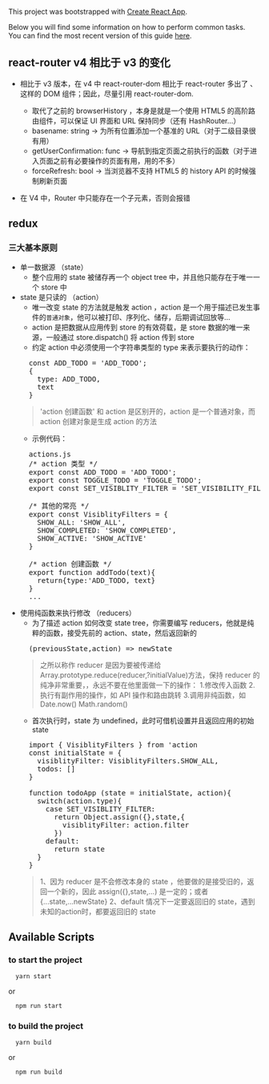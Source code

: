 This project was bootstrapped with [Create React App](https://github.com/facebookincubator/create-react-app).

Below you will find some information on how to perform common tasks.<br>
You can find the most recent version of this guide [here](https://github.com/facebookincubator/create-react-app/blob/master/packages/react-scripts/template/README.md).

## react-router v4 相比于 v3 的变化

* 相比于 v3 版本，在 v4 中 react-router-dom 相比于 react-router
  多出了 <Link>、<BrowserRouter> 这样的 DOM 组件；因此，尽量引用 react-router-dom.

  * <BrowserRouter> 取代了之前的 browserHistory ，本身是就是一个使用 HTML5 的高阶路由组件，可以保证 UI 界面和 URL 保持同步（还有 HashRouter...）
  * basename: string -> 为所有位置添加一个基准的 URL（对于二级目录很有用）
  * getUserConfirmation: func -> 导航到指定页面之前执行的函数（对于进入页面之前有必要操作的页面有用，用的不多）
  * forceRefresh: bool -> 当浏览器不支持 HTML5 的 history API 的时候强制刷新页面

* 在 V4 中，Router 中只能存在一个子元素，否则会报错

## redux
  ### 三大基本原则
  - 单一数据源 （state）
    - 整个应用的 state 被储存再一个 object tree 中，并且他只能存在于唯一一个 store 中
  - state 是只读的 （action）
    - 唯一改变 state 的方法就是触发 action ，action 是一个用于描述已发生事件的<code>普通对象</code>，他可以被打印、序列化、储存，后期调试回放等...
    - action 是把数据从应用传到 store 的有效荷载，是 store 数据的唯一来源，一般通过 store.dispatch() 将 action 传到 store
    - 约定 action 中必须使用一个字符串类型的 type 来表示要执行的动作：
    <pre>
      const ADD_TODO = 'ADD_TODO';
      {
        type: ADD_TODO,
        text
      }
    </pre>
    > 'action 创建函数' 和 action 是区别开的，action 是一个普通对象，而 action 创建对象是生成 action 的方法
    - 示例代码：
    <pre>
      actions.js
      /* action 类型 */
      export const ADD_TODO = 'ADD_TODO';
      export const TOGGLE_TODO = 'TOGGLE_TODO';
      export const SET_VISIBLITY_FILTER = 'SET_VISIBILITY_FILTER'

      /* 其他的常亮 */
      export const VisiblityFilters = {
        SHOW_ALL: 'SHOW_ALL',
        SHOW_COMPLETED: 'SHOW_COMPLETED',
        SHOW_ACTIVE: 'SHOW_ACTIVE'
      }

      /* action 创建函数 */
      export function addTodo(text){
        return{type:'ADD_TODO, text}
      }
      ...
    </pre>
  - 使用纯函数来执行修改 （reducers）
    - 为了描述 action 如何改变 state tree，你需要编写 reducers，他就是纯粹的函数，接受先前的 action、state，然后返回新的
    <pre>
      (previousState,action) => newState
    </pre>
    > 之所以称作 reducer 是因为要被传递给 Array.prototype.reduce(reducer,?initialValue)方法，保持 reducer 的纯净非常重要，，永远不要在他里面做一下的操作：
      1.修改传入函数
      2.执行有副作用的操作，如 API 操作和路由跳转
      3.调用非纯函数，如 Date.now() Math.random()
    - 首次执行时，state 为 undefined，此时可借机设置并且返回应用的初始 state
    <pre>
      import { VisiblityFilters } from 'action
      const initialState = {
        visiblityFilter: VisiblityFilters.SHOW_ALL,
        todos: []
      }

      function todoApp (state = initialState, action){
        switch(action.type){
          case SET_VISIBLITY_FILTER:
            return Object.assign({},state,{
              visiblityFilter: action.filter
            })
          default: 
            return state
        }
      }
    </pre>
    > 1、因为 reducer 是不会修改本身的 state ，他要做的是接受旧的，返回一个新的，因此 assign({},state,...) 是一定的；或者{...state,...newState}
    > 2、default 情况下一定要返回旧的 state，遇到未知的action时，都要返回旧的 state
 
## Available Scripts

### to start the project

  ```
    yarn start
  ```
  or
  ```
    npm run start
  ```
### to build the project

  ```
    yarn build
  ```
  or
  ```
    npm run build
  ```


